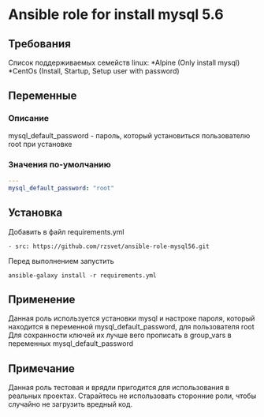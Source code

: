 # Ansible role for install mysql 5.6

## Требования

Список поддерживаемых семейств linux:
*Alpine (Only install mysql)
*CentOs (Install, Startup, Setup user with password)

## Переменные

### Описание

mysql_default_password - пароль, который установиться пользователю root при установке

### Значения по-умолчанию

```YAML
---
mysql_default_password: "root"
```

## Установка

Добавить в файл requirements.yml
```
- src: https://github.com/rzsvet/ansible-role-mysql56.git
```
Перед выполнением запустить
```
ansible-galaxy install -r requirements.yml
```

## Применение

Данная роль используется установки mysql и настроке пароля, который находится в переменной mysql_default_password, для пользователя root
Для сохранности ключей их лучше вего прописать в group_vars в переменных mysql_default_password

## Примечание

Данная роль тестовая и врядли пригодится для использования в реальных проектах. Старайтесь не использовать сторонние роли, чтобы случайно не загрузить вредный код.

